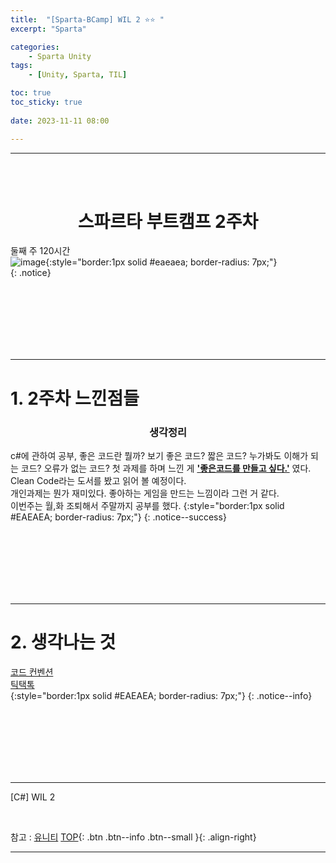 ```yaml
---
title:  "[Sparta-BCamp] WIL 2 ⭐⭐ "
excerpt: "Sparta"

categories:
    - Sparta Unity
tags:
    - [Unity, Sparta, TIL]

toc: true
toc_sticky: true
 
date: 2023-11-11 08:00

---
```

- - -
<BR><BR>

<center><H1> 스파르타 부트캠프 2주차  </H1></center>

둘째 주 120시간  
![image](https://github.com/levell1/levell1.github.io/assets/96651722/3af94d91-971a-4495-b0e5-912167209dcd){:style="border:1px solid #eaeaea; border-radius: 7px;"}  
{: .notice}


<br><br><br><br><br><br>
- - - 

# 1. 2주차 느낀점들
<center><H3> 생각정리 </H3></center> 

c#에 관하여 공부, 좋은 코드란 뭘까? 보기 좋은 코드? 짧은 코드? 누가봐도 이해가 되는 코드? 오류가 없는 코드?
첫 과제를 하며 느낀 게 **<u>'좋은코드를 만들고 싶다.'</u>** 였다. Clean Code라는 도서를 봤고 읽어 볼 예정이다.   
개인과제는 뭔가 재미있다. 좋아하는 게임을 만드는 느낌이라 그런 거 같다.  
이번주는 월,화 조퇴해서 주말까지 공부를 했다.
{:style="border:1px solid #EAEAEA; border-radius: 7px;"}
{: .notice--success}


<br><br><br><br><br><br>
- - - 

# 2. 생각나는 것
[코드 컨벤션](https://levell1.github.io/sparta%20unity/Spartabcamp8/#3-%EC%BD%94%EB%93%9C-%EC%BB%A8%EB%B2%A4%EC%85%98-%EA%B0%95%EC%9D%98)  
[틱택톡](https://levell1.github.io/sparta%20unity/Spartabcamp8/#2%ED%8B%B1%ED%83%9D%ED%86%A0-%EA%B2%8C%EC%9E%84)  
{:style="border:1px solid #EAEAEA; border-radius: 7px;"}
{: .notice--info}

<br><br><br><br><br><br>
- - - 

[C#] WIL 2

<br>

참고 : [유니티](https://docs.unity3d.com/kr/)
[TOP](#){: .btn .btn--info .btn--small }{: .align-right}
<br>
- - -
